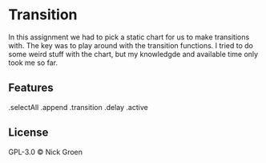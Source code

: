 # Transition

In this assignment we had to pick a static chart for us to make transitions with. The key was to play around with the transition functions.
I tried to do some weird stuff with the chart, but my knowledgde and available time only took me so far.

## Features

.selectAll
.append
.transition
.delay
.active

## License

GPL-3.0 © Nick Groen
